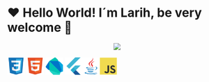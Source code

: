 # ❤ Hello World! I´m Larih, be very welcome 👋

<div id="header" align="center">
  <img src="https://media.giphy.com/media/paTz7UZbPfTZFRYnnB/giphy.gif" width="300"/>
</div>

<img src="https://raw.githubusercontent.com/devicons/devicon/master/icons/css3/css3-original.svg" alt="Css" width="40" height="40"/> <img src="https://raw.githubusercontent.com/devicons/devicon/master/icons/html5/html5-original.svg" alt="Html" width="40" height="40"/> <img src="https://raw.githubusercontent.com/devicons/devicon/master/icons/dart/dart-original.svg" alt="Dart" width="40" height="40"/> <img src="https://raw.githubusercontent.com/devicons/devicon/master/icons/flutter/flutter-original.svg" alt="Flutter" width="40" height="40"/><img src="https://raw.githubusercontent.com/devicons/devicon/master/icons/java/java-original.svg" alt="Java" width="40" height="40"/><img src= "https://raw.githubusercontent.com/devicons/devicon/master/icons/javascript/javascript-original.svg" alt="Js" width="40" height="40"/>

